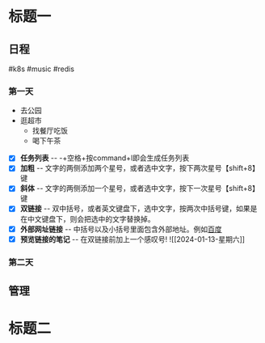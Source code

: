 # 标题一

## 日程
#k8s 
#music 
#redis 
### 第一天
- 去公园
- 逛超市
	- 找餐厅吃饭
	- 喝下午茶
- [x] **任务列表** -- -+空格+按command+l即会生成任务列表
- [x] **加粗** -- 文字的两侧添加两个星号，或者选中文字，按下两次星号【shift+8】键
- [x] **斜体** -- 文字的两侧添加一个星号，或者选中文字，按下一次星号【shift+8】键
- [x] **双链接** -- 双中括号，或者英文键盘下，选中文字，按两次中括号键，如果是在中文键盘下，则会把选中的文字替换掉。
- [x] **外部网址链接** -- 中括号以及小括号里面包含外部地址。例如[百度](https://www.baidu.com)
- [x] **预览链接的笔记** -- 在双链接前加上一个感叹号!
![[2024-01-13-星期六]]
### 第二天

## 管理

# 标题二